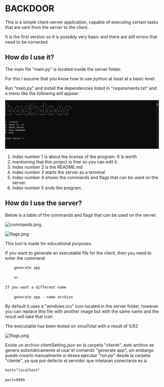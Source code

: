 # BACKDOOR

This is a simple client-server application, capable of executing certain tasks that are sent from the server to the client.

It is the first version so it is possibly very basic and there are still errors that need to be corrected.


## How do I use it?
The main file "main.py" is located inside the server folder.

For this I assume that you know how to use python at least at a basic level.

Run "main.py" and install the dependencies listed in "requirements.txt" and a menu like the following will appear:

![alt text](img/menu.png)

1. Index number 1 is about the license of the program. It is worth
2. mentioning that this project is free so you can edit it.
3. Index number 2 is the README.md
4. Index number 3 starts the server as a terminal
5. Index number 4 shows the commands and flags that can be used on the server.
6. Index number 5 ends the program.


## How do I use the server?

Below is a table of the commands and flags that can be used on the server.

![commands.png](https://github.com/harol1997/backdoor/img/commands.png)

![flags.png](https://github.com/harol1997/backdoor/img/flags.png)


This tool is made for educational purposes.

If you want to generate an executable file for the client, then you need to enter the command:

        generate app

        or

    If you want a different name

        generate app --name archivo

By default it uses a "windows.ico" icon located in the server folder, however you can replace this file with another image but with the same name and the result will take that icon

The executable has been tested on virusTotal with a result of 5/62

![flags.png](https://github.com/harol1997/backdoor/img/virustotal.png)

Existe un archivo clientSetting.json en la carpeta "cliente", este archivo se genera automáticamente al usar el comando "generate app", sin embargo puede crearlo manualmente si desea ejecutar "run.py" desde la carpeta "cliente", ya que por defecto el servidor que intetaran conectarse es a:

    host="localhost"

    port=9999